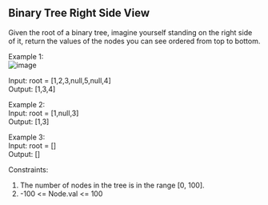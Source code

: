 <h2> Binary Tree Right Side View </h2>

Given the root of a binary tree, imagine yourself standing on the right side of it, return the values of the nodes you can see ordered from top to bottom.


Example 1: <br>
![image](https://github.com/SnowScriptWinterOfCode/LeetCode_Q/assets/120296010/a38a427c-f134-4bdf-afa8-72951a6cb773)

Input: root = [1,2,3,null,5,null,4]<br>
Output: [1,3,4]<br>


Example 2:<br>
Input: root = [1,null,3]<br>
Output: [1,3]<br>


Example 3:<br>
Input: root = []<br>
Output: []<br>
 

Constraints:<br>
1. The number of nodes in the tree is in the range [0, 100].<br>
2. -100 <= Node.val <= 100
